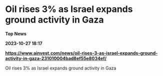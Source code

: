 # Oil rises 3% as Israel expands ground activity in Gaza
**Top News**

**2023-10-27 18:17**

**https://www.ainvest.com/news/oil-rises-3-as-israel-expands-ground-activity-in-gaza-231010004bad8ef55e8034ef/**

Oil rises 3% as Israel expands ground activity in Gaza